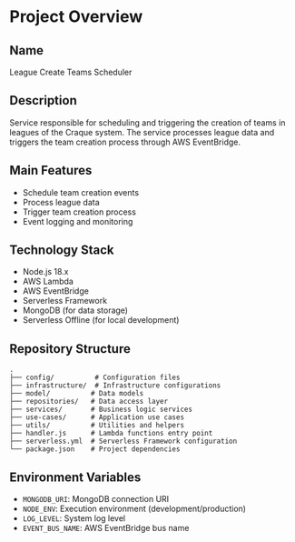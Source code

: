 # Project Overview

## Name
League Create Teams Scheduler

## Description
Service responsible for scheduling and triggering the creation of teams in leagues of the Craque system. The service processes league data and triggers the team creation process through AWS EventBridge.

## Main Features
- Schedule team creation events
- Process league data
- Trigger team creation process
- Event logging and monitoring

## Technology Stack
- Node.js 18.x
- AWS Lambda
- AWS EventBridge
- Serverless Framework
- MongoDB (for data storage)
- Serverless Offline (for local development)

## Repository Structure
```
.
├── config/          # Configuration files
├── infrastructure/  # Infrastructure configurations
├── model/          # Data models
├── repositories/   # Data access layer
├── services/       # Business logic services
├── use-cases/      # Application use cases
├── utils/          # Utilities and helpers
├── handler.js      # Lambda functions entry point
├── serverless.yml  # Serverless Framework configuration
└── package.json    # Project dependencies
```

## Environment Variables
- `MONGODB_URI`: MongoDB connection URI
- `NODE_ENV`: Execution environment (development/production)
- `LOG_LEVEL`: System log level
- `EVENT_BUS_NAME`: AWS EventBridge bus name 